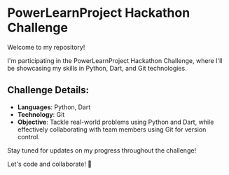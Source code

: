 # PowerLearnProject Hackathon Challenge

Welcome to my repository!

I'm participating in the PowerLearnProject Hackathon Challenge, where I'll be showcasing my skills in Python, Dart, and Git technologies.

## Challenge Details:

- **Languages**: Python, Dart
- **Technology**: Git
- **Objective**: Tackle real-world problems using Python and Dart, while effectively collaborating with team members using Git for version control.

Stay tuned for updates on my progress throughout the challenge!

Let's code and collaborate! 🚀
